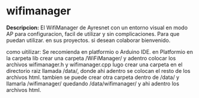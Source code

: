 <h1>wifimanager</h1>

**Descripcion:** El WifiManager de Ayresnet con un entorno visual en modo AP para configuracion, facil de utilizar y sin complicaciones. 
Para que puedan utilizar. en sus proyectos. si desean colaborar bienvenido.

como uitilizar: Se recomienda en platformio o Arduino IDE. en Platformio en la carpeta lib crear una carpeta /WiFiManager/ y 
adentro colocar los archivos wifimanager.h y wifimanager.cpp
lugo crear una carpeta en el directorio raiz llamada /data/, donde ahi adentro se colocan el resto de los archivos html. 
tambien se puede crear otra carpeta dentro de /data/ y llamarla /wifimanager/ quedando /data/wifimanager/ y ahi adentro los
archivos html.

